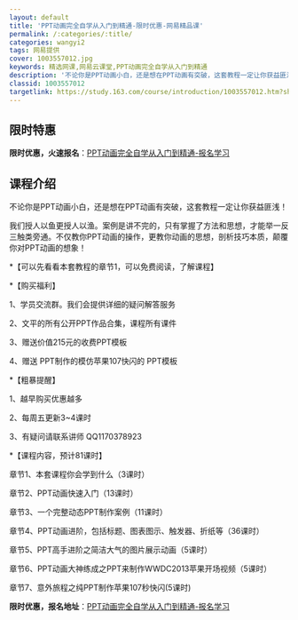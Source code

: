 ```yaml
---
layout: default
title: 'PPT动画完全自学从入门到精通-限时优惠-网易精品课'
permalink: /:categories/:title/
categories: wangyi2
tags: 网易提供
cover: 1003557012.jpg
keywords: 精选网课,网易云课堂,PPT动画完全自学从入门到精通
description: '不论你是PPT动画小白，还是想在PPT动画有突破，这套教程一定让你获益匪浅！我们授人以鱼更授人以渔。案例是讲不完的，只有'
classid: 1003557012
targetlink: https://study.163.com/course/introduction/1003557012.htm?share=1&shareId=1025206652&utm_campaign=share&utm_medium=iphoneShare&utm_source=&utm_u=1025206652
---
```


## 限时特惠

**限时优惠，火速报名**：[PPT动画完全自学从入门到精通-报名学习](https://study.163.com/course/introduction/1003557012.htm?share=1&shareId=1025206652&utm_campaign=share&utm_medium=iphoneShare&utm_source=&utm_u=1025206652)

## 课程介绍

不论你是PPT动画小白，还是想在PPT动画有突破，这套教程一定让你获益匪浅！

我们授人以鱼更授人以渔。案例是讲不完的，只有掌握了方法和思想，才能举一反三触类旁通。不仅教你PPT动画的操作，更教你动画的思想，剖析技巧本质，颠覆你对PPT动画的想象！



*【可以先看看本套教程的章节1，可以免费阅读，了解课程】



*【购买福利】

1、学员交流群。我们会提供详细的疑问解答服务

2、文平的所有公开PPT作品合集，课程所有课件

3、赠送价值215元的收费PPT模板

4、赠送 PPT制作的模仿苹果107快闪的 PPT模板



*【粗暴提醒】

1、越早购买优惠越多

2、每周五更新3~4课时

3、有疑问请联系讲师 QQ1170378923



*【课程内容，预计81课时】

章节1、本套课程你会学到什么（3课时）

章节2、PPT动画快速入门（13课时）

章节3、一个完整动态PPT制作案例（11课时）

章节4、PPT动画进阶，包括标题、图表图示、触发器、折纸等（36课时）

章节5、PPT高手进阶之简洁大气的图片展示动画（5课时）

章节6、PPT动画大神练成之PPT来制作WWDC2013苹果开场视频（5课时）

章节7、意外旅程之纯PPT制作苹果107秒快闪(5课时)

**限时优惠，报名地址**：[PPT动画完全自学从入门到精通-报名学习](https://study.163.com/course/introduction/1003557012.htm?share=1&shareId=1025206652&utm_campaign=share&utm_medium=iphoneShare&utm_source=&utm_u=1025206652)

